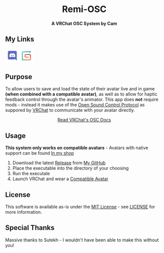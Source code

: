<div align="center">

# Remi-OSC 
#### A VRChat OSC System by Cam


</div>

## My Links
[<img src="!docs/icons/Discord.png" width="45" height="45">](https://discord.gg/GDjDaVaVZR "Join my Discord!")[<img src="!docs/icons/Gumroad.png" width="45" height="45">](https://camsaviis.gumroad.com/ "Browse my Shop!")


## Purpose
To allow users to save and load the state of their avatar live and in game **(when combined with a compatible avatar)**, as well as to allow for haptic feedback control through the avatar's animator.  This app does **not** require mods - instead it makes use of the [Open Sound Control Protocol](https://en.wikipedia.org/wiki/Open_Sound_Control) as suppored by [VRChat](https://hello.vrchat.com/) to communicate with your avatar directly.

<div align="center">

[Read VRChat's OSC Docs](https://docs.vrchat.com/docs/osc-overview)
</div>

## Usage
**This system only works on compatible avatars** - 
Avatars with native support can be found [In my shop](https://camsaviis.gumroad.com/ "Browse My Shop!")

1. Download the latest [Release](https://github.com/CamsAvis/OSC-AvatarStateSaver/releases) from [My GitHub](https://github.com/CamsAvis/OSC-AvatarStateSaver)
2. Place the executable into the directory of your choosing
3. Run the executale
4. Launch VRChat and wear a [Compatible Avatar]()

## License
This software is available as-is under the [MIT License](https://mit-license.org/) - see [LICENSE](https://github.com/CamsAvis/OSC-AvatarStateSaver/blob/main/LICENSE) for more information.

## Special Thanks
Massive thanks to Sutekh - I wouldn't have been able to make this without you! 
